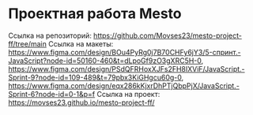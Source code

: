 # Проектная работа Mesto
Ссылка на репозиторий: https://github.com/Movses23/mesto-project-ff/tree/main
Ссылка на макеты: 
https://www.figma.com/design/BOu4PyRg0j7B70CHFy6jY3/5-спринт.-JavaScript?node-id=50160-460&t=dLpoGf9zO3gXRC5H-0, 
https://www.figma.com/design/PSdQFRHoxXJFs2FH8IXViF/JavaScript.-Sprint-9?node-id=109-489&t=79pbx3KiGHgcu60g-0, 
https://www.figma.com/design/eqx286kKjxrDhPTjQbpPjX/JavaScript.-Sprint-6?node-id=0-1&p=f
Ссылка на проект: https://movses23.github.io/mesto-project-ff/